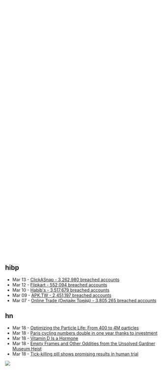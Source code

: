 ![Metrics](https://raw.githubusercontent.com/phixion/phixion/master/metrics.svg)

## hibp

<!--
for https://github.com/phixion/phixion/blob/main/.github/workflows/feeds.yml
-->
<!--START_SECTION:haveibeenpwnd-->
- Mar 13 - [ClickASnap - 3,262,980 breached accounts](https://haveibeenpwned.com/PwnedWebsites#ClickASnap)
- Mar 12 - [Flipkart - 552,094 breached accounts](https://haveibeenpwned.com/PwnedWebsites#Flipkart)
- Mar 10 - [Habib's - 3,517,679 breached accounts](https://haveibeenpwned.com/PwnedWebsites#Habibs)
- Mar 09 - [APK.TW - 2,451,197 breached accounts](https://haveibeenpwned.com/PwnedWebsites#APKTW)
- Mar 07 - [Online Trade (Онлайн Трейд) - 3,805,265 breached accounts](https://haveibeenpwned.com/PwnedWebsites#OnlineTrade)
<!--END_SECTION:haveibeenpwnd-->

## hn

<!--
for https://github.com/phixion/phixion/blob/main/.github/workflows/feeds.yml
-->
<!--START_SECTION:hn-->
- Mar 18 - [Optimizing the Particle Life: From 400 to 4M particles](https://programmingattack.com/articles/optimizing-the-article-life-from-a-thousand-to-a-milion-particles)
- Mar 18 - [Paris cycling numbers double in one year thanks to investment](https://momentummag.com/paris-cycling-numbers-double/)
- Mar 18 - [Vitamin D Is a Hormone](https://www.devaboone.com/post/vitamin-d-part-2-shannon-s-story)
- Mar 18 - [Empty Frames and Other Oddities from the Unsolved Gardner Museum Heist](https://www.nytimes.com/2024/03/18/arts/design/unsolved-gardner-museum-heist.html)
- Mar 18 - [Tick-killing pill shows promising results in human trial](https://arstechnica.com/science/2024/03/tick-killing-pill-shows-promising-results-in-human-trial/)
<!--END_SECTION:hn-->

<!--
for https://yhype.me
-->
![](https://hit.yhype.me/github/profile?user_id=13013670)
